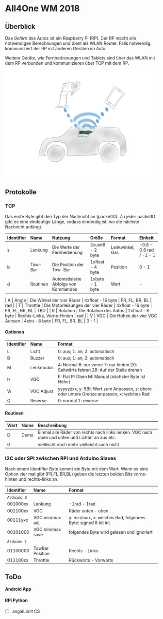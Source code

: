 # All4One WM 2018

## Überblick

Das *Gehirn* des Autos ist ein Raspberry Pi (RP).
Der RP macht alle notwendigen Berechnungen und dient als WLAN Router. Falls notwendig kommuniziert der RP mit anderen Geräten im Auto.

Weitere Geräte, wie Fernbedienungen und Tablets sind über das WLAN mit dem RP verbunden und kommunizieren über TCP mit dem RP.

![Image](/Diagramm1.png)

## Protokolle

### TCP

Das erste Byte gibt den Typ der Nachricht an (packetID). Zu jeder packetID gibt es eine eindeutige Länge, sodass eindeutig ist, wo die nächste Nachricht anfängt.

| Identifier | Name          | Nutzung                              | Größe             | Format                          | Einheit    |
| :---- | :----------------- | :----------------------------------- | :---------------  | :------------------------------ | :--------- |
| s     | Lenkung            | Die Werte der Fernbedienung          | 2xuint8 -  2 byte | Lenkwinkel, Gas                 | -0.8 - 0.8 rad / -1 - 1 |
| b     | Tow-Bar            | Die Position der Tow-Bar             | 1xfloat -  4 byte | Position                        | 0 - 1        |
| d     | Routinen           | Automatisierte Abfolge von Kommandos | 1xbyte  -  1 byte | Wert                            | -          |

| A     | Angle              | Die Winkel der vier Räder            | 4xfloat - 16 byte | FR, FL, BR, BL                  | rad        |
| T     | Throttle           | Die Motorleisungen der vier Räder    | 4xfloat - 16 byte | FR, FL, BR, BL                  | TBD        |
| R     | Rotation           | Die Rotation des Autos               | 2xfloat -  8 byte | Rechts-Links, Vorne-Hinten      | rad        |
| V     | VGC                | Die Höhen der vier VGC Achsen        | 4xint   -  8 byte | FR, FL, BR, BL                  | 0 - 1        |

#### Optionen

| Identifier | Name   | Format                        |
| :---- | :---------- | :---------------------------- |
| L     | Licht       | 0: aus; 1: an; 2: automatisch |
| B     | Buzzer      | 0: aus; 1: an; 2: automatisch |
| M     | Lenkmodus   | 4: Normal 6: nur vorne 7: nur hinten 20: Seitwärts fahren 28: Auf der Stelle drehen |
| H     | VGC         | F: Flat P: Oben M: Manual (nächster Byte ist Höhe) |
| W     | VGC Adjust  | yyyyyzxx, y: 5Bit Wert zum Anpassen, z: obere oder untere Grenze anpassen, x: welches Rad |
| Q     | Reverse     | 0: normal 1: reverse |


#### Routinen

| Wert  | Name         | Beschreibung                                                                                                   |
| :---- | :----------- | :------------------------------------------------------------------------------------------------------------- |
| D     | Demo         | Einmal alle Räder von rechts nach links lenken. VGC nach oben und unten und Lichter an aus etc. |
| 0     |              | vielleicht noch mehr vielleicht auch nicht         |

### I2C oder SPI zwischen RPi und Arduino Slaves

Nach einem Identifier Byte kommt ein Byte mit dem Wert. Wenn es eine Option vier mal gibt (FR,FL,BR,BL) geben die letzten beiden Bits vorne-hinten und rechts-links an.

| Identifier | Name          | Format                  |
| :------- | :-------------- | :---------------------- |
| `Arduino 0` |
| 001000xx | Lenkung         | -1rad - 1rad            |
| 001100xx | VGC             | Räder unten - oben      |
| 00111yxx | VGC min/max adj | y: min/max, x: welches Rad, folgendes Byte: signed 8 bit int  |
| 00101000 | VGC min/max save | folgendes Byte wird gelesen und ignoriert  |
| `Arduino 1` |
| 01100000 | TowBar Position | Rechts - Links          |
| 011100xx | Throttle        | Rückwärts - Vorwärts    |


## ToDo

#### Android App

#### RPi Python

- [ ] angleLimit CS
